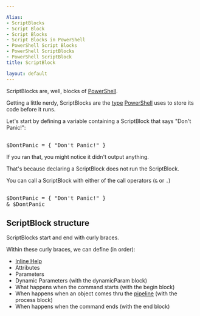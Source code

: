 ```yaml
---

Alias: 
- ScriptBlocks
- Script Block
- Script Blocks
- Script Blocks in PowerShell
- PowerShell Script Blocks
- PowerShell ScriptBlocks
- PowerShell ScriptBlock
title: ScriptBlock

layout: default
---
```


ScriptBlocks are, well, blocks of [PowerShell](/PowerShell).

Getting a little nerdy, ScriptBlocks are the [type](/PowerShell/Types) [PowerShell](/PowerShell) uses to store its code before it runs.

Let's start by defining a variable containing a ScriptBlock that says "Don't Panic!":

<pre><br/><span class='Warning'>$DontPanic</span>&nbsp;<span class='Magenta'>=</span>&nbsp;<span class='Magenta'>{</span>&nbsp;<span class='Verbose'>"Don't Panic!"</span>&nbsp;<span class='Magenta'>}</span><br/></pre>

If you ran that, you might notice it didn't output anything.

That's because declaring a ScriptBlock does not run the ScriptBlock.

You can call a ScriptBlock with either of the call operators (`&` or `.`)

<pre><br/><span class='Warning'>$DontPanic</span>&nbsp;<span class='Magenta'>=</span>&nbsp;<span class='Magenta'>{</span>&nbsp;<span class='Verbose'>"Don't Panic!"</span>&nbsp;<span class='Magenta'>}</span><br/><span class='Magenta'>&</span>&nbsp;<span class='Warning'>$DontPanic</span><br/></pre>

## ScriptBlock structure

ScriptBlocks start and end with curly braces.

Within these curly braces, we can define (in order):

* [Inline Help](/PowerShell/Help/Inline-Help)
* Attributes
* Parameters
* Dynamic Parameters (with the dynamicParam block)
* What happens when the command starts (with the begin block)
* When happens when an object comes thru the [pipeline](/PowerShell/Concepts/The-Object-Pipeline) (with the process block)
* When happens when the command ends (with the end block)

